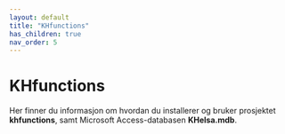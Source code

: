 ```yaml
---
layout: default
title: "KHfunctions"
has_children: true
nav_order: 5
---
```


# KHfunctions

Her finner du informasjon om hvordan du installerer og bruker prosjektet **khfunctions**, samt Microsoft Access-databasen **KHelsa.mdb**.



